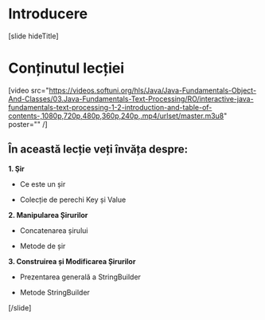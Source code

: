 # Introducere

[slide hideTitle]

# Conținutul lecției

[video src="https://videos.softuni.org/hls/Java/Java-Fundamentals-Object-And-Classes/03.Java-Fundamentals-Text-Processing/RO/interactive-java-fundamentals-text-processing-1-2-introduction-and-table-of-contents-,1080p,720p,480p,360p,240p,.mp4/urlset/master.m3u8" poster="" /]

## În această lecție veți învăța despre:

**1. Şir**

- Ce este un șir

- Colecție de perechi Key și Value

**2. Manipularea Șirurilor**

- Concatenarea șirului

- Metode de șir

**3. Construirea și Modificarea Șirurilor**

- Prezentarea generală a StringBuilder

- Metode StringBuilder

[/slide]
